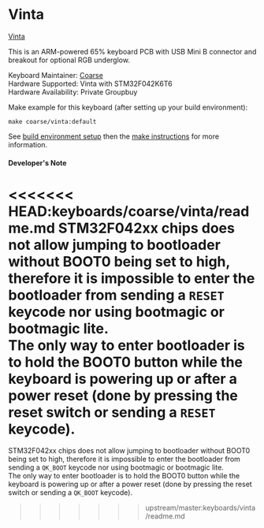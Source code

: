 Vinta
=========

[Vinta](https://i.imgur.com/huX3lff.jpg)


This is an ARM-powered 65% keyboard PCB with USB Mini B connector and breakout for optional RGB underglow.

Keyboard Maintainer: [Coarse](https://github.com/coarse)  
Hardware Supported: Vinta with STM32F042K6T6  
Hardware Availability: Private Groupbuy

Make example for this keyboard (after setting up your build environment):

    make coarse/vinta:default

See [build environment setup](https://docs.qmk.fm/#/getting_started_build_tools) then the [make instructions](https://docs.qmk.fm/#/getting_started_make_guide) for more information.

#### Developer's Note

<<<<<<< HEAD:keyboards/coarse/vinta/readme.md
STM32F042xx chips does not allow jumping to bootloader without BOOT0 being set to high, therefore it is impossible to enter the bootloader from sending a `RESET` keycode nor using bootmagic or bootmagic lite.  
The only way to enter bootloader is to hold the BOOT0 button while the keyboard is powering up or after a power reset (done by pressing the reset switch or sending a `RESET` keycode).
=======
STM32F042xx chips does not allow jumping to bootloader without BOOT0 being set to high, therefore it is impossible to enter the bootloader from sending a `QK_BOOT` keycode nor using bootmagic or bootmagic lite.  
The only way to enter bootloader is to hold the BOOT0 button while the keyboard is powering up or after a power reset (done by pressing the reset switch or sending a `QK_BOOT` keycode).
>>>>>>> upstream/master:keyboards/vinta/readme.md
